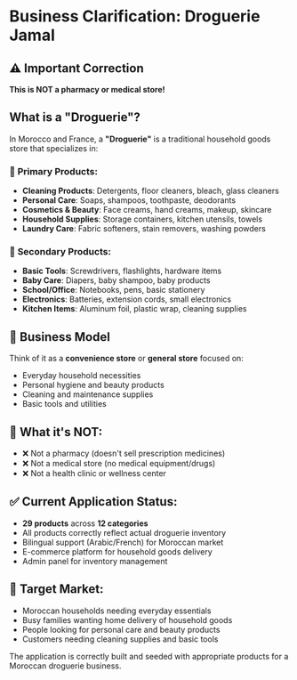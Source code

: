 # Business Clarification: Droguerie Jamal

## ⚠️ Important Correction
**This is NOT a pharmacy or medical store!**

## What is a "Droguerie"?

In Morocco and France, a **"Droguerie"** is a traditional household goods store that specializes in:

### 🧽 **Primary Products:**
- **Cleaning Products**: Detergents, floor cleaners, bleach, glass cleaners
- **Personal Care**: Soaps, shampoos, toothpaste, deodorants
- **Cosmetics & Beauty**: Face creams, hand creams, makeup, skincare
- **Household Supplies**: Storage containers, kitchen utensils, towels
- **Laundry Care**: Fabric softeners, stain removers, washing powders

### 🔧 **Secondary Products:**
- **Basic Tools**: Screwdrivers, flashlights, hardware items
- **Baby Care**: Diapers, baby shampoo, baby products
- **School/Office**: Notebooks, pens, basic stationery
- **Electronics**: Batteries, extension cords, small electronics
- **Kitchen Items**: Aluminum foil, plastic wrap, cleaning supplies

## 🏪 Business Model
Think of it as a **convenience store** or **general store** focused on:
- Everyday household necessities
- Personal hygiene and beauty products
- Cleaning and maintenance supplies
- Basic tools and utilities

## 🚫 What it's NOT:
- ❌ Not a pharmacy (doesn't sell prescription medicines)
- ❌ Not a medical store (no medical equipment/drugs)
- ❌ Not a health clinic or wellness center

## ✅ Current Application Status:
- **29 products** across **12 categories**
- All products correctly reflect actual droguerie inventory
- Bilingual support (Arabic/French) for Moroccan market
- E-commerce platform for household goods delivery
- Admin panel for inventory management

## 🎯 Target Market:
- Moroccan households needing everyday essentials
- Busy families wanting home delivery of household goods
- People looking for personal care and beauty products
- Customers needing cleaning supplies and basic tools

The application is correctly built and seeded with appropriate products for a Moroccan droguerie business.
